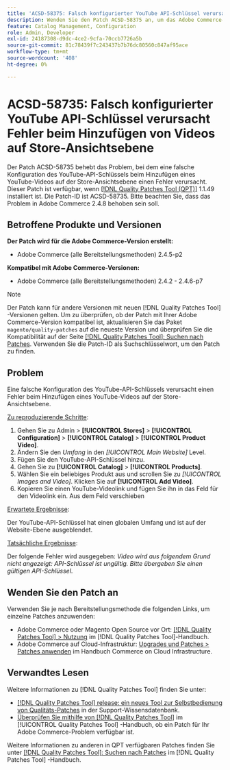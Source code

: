 ```yaml
---
title: 'ACSD-58375: Falsch konfigurierter YouTube API-Schlüssel verursacht Fehler beim Hinzufügen von Videos auf Store-Ansichtsebene'
description: Wenden Sie den Patch ACSD-58375 an, um das Adobe Commerce-Problem zu beheben, bei dem die falsche Konfiguration des YouTube-API-Schlüssels beim Hinzufügen eines YouTube-Videos auf der Store-Ansichtsebene einen Fehler verursacht.
feature: Catalog Management, Configuration
role: Admin, Developer
exl-id: 24187308-d9dc-4ce2-9cfa-70ccb7726a5b
source-git-commit: 81c78439f7c243437b7b76dc80560c847af95ace
workflow-type: tm+mt
source-wordcount: '408'
ht-degree: 0%

---
```


# ACSD-58735: Falsch konfigurierter YouTube API-Schlüssel verursacht Fehler beim Hinzufügen von Videos auf Store-Ansichtsebene

Der Patch ACSD-58735 behebt das Problem, bei dem eine falsche Konfiguration des YouTube-API-Schlüssels beim Hinzufügen eines YouTube-Videos auf der Store-Ansichtsebene einen Fehler verursacht. Dieser Patch ist verfügbar, wenn [[!DNL Quality Patches Tool (QPT)]](https://experienceleague.adobe.com/en/docs/commerce-knowledge-base/kb/announcements/commerce-announcements/magento-quality-patches-released-new-tool-to-self-serve-quality-patches) 1.1.49 installiert ist. Die Patch-ID ist ACSD-58735. Bitte beachten Sie, dass das Problem in Adobe Commerce 2.4.8 behoben sein soll.

## Betroffene Produkte und Versionen

**Der Patch wird für die Adobe Commerce-Version erstellt:**

* Adobe Commerce (alle Bereitstellungsmethoden) 2.4.5-p2

**Kompatibel mit Adobe Commerce-Versionen:**

* Adobe Commerce (alle Bereitstellungsmethoden) 2.4.2 - 2.4.6-p7

>[!NOTE]
>
>Der Patch kann für andere Versionen mit neuen [!DNL Quality Patches Tool] -Versionen gelten. Um zu überprüfen, ob der Patch mit Ihrer Adobe Commerce-Version kompatibel ist, aktualisieren Sie das Paket `magento/quality-patches` auf die neueste Version und überprüfen Sie die Kompatibilität auf der Seite [[!DNL Quality Patches Tool]: Suchen nach Patches](https://experienceleague.adobe.com/tools/commerce-quality-patches/index.html). Verwenden Sie die Patch-ID als Suchschlüsselwort, um den Patch zu finden.

## Problem

Eine falsche Konfiguration des YouTube-API-Schlüssels verursacht einen Fehler beim Hinzufügen eines YouTube-Videos auf der Store-Ansichtsebene.

<u>Zu reproduzierende Schritte</u>:

1. Gehen Sie zu Admin > **[!UICONTROL Stores]** > **[!UICONTROL Configuration]** > **[!UICONTROL Catalog]** > **[!UICONTROL Product Video]**.
1. Ändern Sie den *Umfang* in den *[!UICONTROL Main Website]* Level.
1. Fügen Sie den YouTube-API-Schlüssel hinzu.
1. Gehen Sie zu **[!UICONTROL Catalog]** > **[!UICONTROL Products]**.
1. Wählen Sie ein beliebiges Produkt aus und scrollen Sie zu *[!UICONTROL Images and Video]*. Klicken Sie auf **[!UICONTROL Add Video]**.
1. Kopieren Sie einen YouTube-Videolink und fügen Sie ihn in das Feld für den Videolink ein. Aus dem Feld verschieben

<u>Erwartete Ergebnisse</u>:

Der YouTube-API-Schlüssel hat einen globalen Umfang und ist auf der Website-Ebene ausgeblendet.

<u>Tatsächliche Ergebnisse</u>:

Der folgende Fehler wird ausgegeben: *Video wird aus folgendem Grund nicht angezeigt: API-Schlüssel ist ungültig. Bitte übergeben Sie einen gültigen API-Schlüssel*.

## Wenden Sie den Patch an

Verwenden Sie je nach Bereitstellungsmethode die folgenden Links, um einzelne Patches anzuwenden:

* Adobe Commerce oder Magento Open Source vor Ort: [[!DNL Quality Patches Tool] > Nutzung](/help/tools/quality-patches-tool/usage.md) im [!DNL Quality Patches Tool]-Handbuch.
* Adobe Commerce auf Cloud-Infrastruktur: [Upgrades und Patches > Patches anwenden](https://experienceleague.adobe.com/docs/commerce-cloud-service/user-guide/develop/upgrade/apply-patches.html) im Handbuch Commerce on Cloud Infrastructure.

## Verwandtes Lesen

Weitere Informationen zu [!DNL Quality Patches Tool] finden Sie unter:

* [[!DNL Quality Patches Tool] release: ein neues Tool zur Selbstbedienung von Qualitäts-Patches](https://experienceleague.adobe.com/en/docs/commerce-knowledge-base/kb/announcements/commerce-announcements/magento-quality-patches-released-new-tool-to-self-serve-quality-patches) in der Support-Wissensdatenbank.
* [Überprüfen Sie mithilfe von  [!DNL Quality Patches Tool]](/help/tools/quality-patches-tool/patches-available-in-qpt/check-patch-for-magento-issue-with-magento-quality-patches.md) im [!UICONTROL Quality Patches Tool] -Handbuch, ob ein Patch für Ihr Adobe Commerce-Problem verfügbar ist.


Weitere Informationen zu anderen in QPT verfügbaren Patches finden Sie unter [[!DNL Quality Patches Tool]: Suchen nach Patches](https://experienceleague.adobe.com/tools/commerce-quality-patches/index.html) im [!DNL Quality Patches Tool] -Handbuch.
